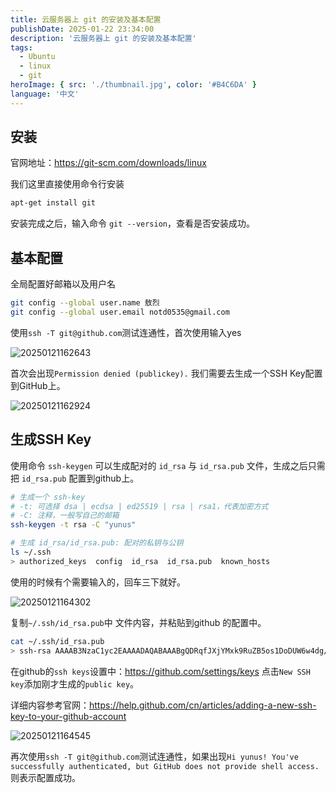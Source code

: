 ```yaml
---
title: 云服务器上 git 的安装及基本配置
publishDate: 2025-01-22 23:34:00
description: '云服务器上 git 的安装及基本配置'
tags:
  - Ubuntu
  - linux
  - git
heroImage: { src: './thumbnail.jpg', color: '#B4C6DA' }
language: '中文'
---
```


## 安装

官网地址：https://git-scm.com/downloads/linux

我们这里直接使用命令行安装

```bash
apt-get install git
```

安装完成之后，输入命令 `git --version`，查看是否安装成功。

## 基本配置

全局配置好邮箱以及用户名

```bash
git config --global user.name 敖烈
git config --global user.email notd0535@gmail.com
```

使用`ssh -T git@github.com`测试连通性，首次使用输入yes

![20250121162643](http://blog.notd.cn/images/20250121162643.png)

首次会出现`Permission denied (publickey).` 我们需要去生成一个SSH Key配置到GitHub上。

![20250121162924](http://blog.notd.cn/images/20250121162924.png)

## 生成SSH Key

使用命令 `ssh-keygen` 可以生成配对的 `id_rsa` 与 `id_rsa.pub` 文件，生成之后只需把 `id_rsa.pub` 配置到github上。

```bash
# 生成一个 ssh-key
# -t: 可选择 dsa | ecdsa | ed25519 | rsa | rsa1，代表加密方式
# -C: 注释，一般写自己的邮箱
ssh-keygen -t rsa -C "yunus"

# 生成 id_rsa/id_rsa.pub: 配对的私钥与公钥
ls ~/.ssh
> authorized_keys  config  id_rsa  id_rsa.pub  known_hosts
```

使用的时候有个需要输入的，回车三下就好。

![20250121164302](http://blog.notd.cn/images/20250121164302.png)

复制`~/.ssh/id_rsa.pub`中 文件内容，并粘贴到github 的配置中。

```bash
cat ~/.ssh/id_rsa.pub
> ssh-rsa AAAAB3NzaC1yc2EAAAADAQABAAABgQDRqfJXjYMxk9RuZB5os1DoDUW6w4dg/lYfJi6U4dfAG0rh2VbcqONUS15nFsoCac4LAUqY/Lu06lIWj9GBqfPTCiZozuSNVmKPMvHYc4xVeRbijanPodhqj2TGC7zDkj279iyLDVvB2EHpWKsa1a7XyxecUNpAEcNUH57TA...yunus
```

在github的`ssh keys`设置中：https://github.com/settings/keys 点击`New SSH key`添加刚才生成的`public key`。

详细内容参考官网：https://help.github.com/cn/articles/adding-a-new-ssh-key-to-your-github-account

![20250121164545](http://blog.notd.cn/images/20250121164545.png)

再次使用`ssh -T git@github.com`测试连通性，如果出现`Hi yunus! You've successfully authenticated, but GitHub does not provide shell access.`则表示配置成功。